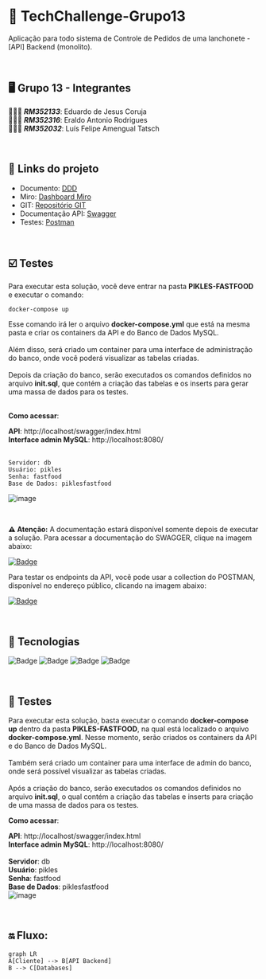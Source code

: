 # 🚀 TechChallenge-Grupo13
Aplicação para todo sistema de Controle de Pedidos de uma lanchonete - [API] Backend (monolito).

</br>

## 🖥️ Grupo 13 - Integrantes
🧑🏻‍💻 *<b>RM352133</b>*: Eduardo de Jesus Coruja </br>
🧑🏻‍💻 *<b>RM352316</b>*: Eraldo Antonio Rodrigues </br>
🧑🏻‍💻 *<b>RM352032</b>*: Luís Felipe Amengual Tatsch </br>

</br>

## 🔗 Links do projeto
- Documento: [DDD](https://1drv.ms/w/s!AntPAkrc0xN9q8kH5tUnZYZQgotMxQ?e=f4ur3f)
- Miro: [Dashboard Miro](https://miro.com/app/board/uXjVNftHwCM=/)
- GIT: [Repositório GIT](https://github.com/eraldoads/TechChallenge-Grupo13)
- Documentação API: [Swagger](http://localhost/swagger/index.html)
- Testes: [Postman](https://www.postman.com/martian-resonance-699333/workspace/grupo-13-tech-challenge-fase-i/collection/13215309-ff36e055-fccf-48db-9965-b76e4ace4e93?tab=overview)

</br>

## ☑️ Testes

Para executar esta solução, você deve entrar na pasta <b>PIKLES-FASTFOOD</b> e executar o comando:
```
docker-compose up
```
Esse comando irá ler o arquivo <b>docker-compose.yml</b> que está na mesma pasta e criar os containers da API e do Banco de Dados MySQL.
</br>
</br>
Além disso, será criado um container para uma interface de administração do banco, onde você poderá visualizar as tabelas criadas.
</br>
</br>
Depois da criação do banco, serão executados os comandos definidos no arquivo <b>init.sql</b>, que contém a criação das tabelas e os inserts para gerar uma massa de dados para os testes.

</br>
<b>Como acessar</b>:
</br>

<b>API</b>: http://localhost/swagger/index.html
</br>
<b>Interface admin MySQL</b>: http://localhost:8080/
</br>
</br>
```
Servidor: db
Usuário: pikles
Senha: fastfood
Base de Dados: piklesfastfood
```

![image](https://github.com/eraldoads/TechChallenge-Grupo13/assets/47857203/e7cb3296-c50c-413f-b055-723bb0dca25e)


</br>

<b>⚠️ Atenção:</b> A documentação estará disponível somente depois de executar a solução. Para acessar a documentação do SWAGGER, clique na imagem abaixo:

[![Badge](https://img.shields.io/static/v1?label=swagger&message=Documentação&color=darkgreen&style=for-the-badge&logo=swagger)](https://www.postman.com/martian-resonance-699333/workspace/grupo-13-tech-challenge-fase-i/collection/13215309-ff36e055-fccf-48db-9965-b76e4ace4e93?tab=overview)


Para testar os endpoints da API, você pode usar a collection do POSTMAN, disponível no endereço público, clicando na imagem abaixo:

[![Badge](https://img.shields.io/static/v1?label=postman&message=Collection&color=orange&style=for-the-badge&logo=postman)](https://www.postman.com/martian-resonance-699333/workspace/grupo-13-tech-challenge-fase-i/collection/13215309-ff36e055-fccf-48db-9965-b76e4ace4e93?tab=overview)

</br>

## 🔗 Tecnologias

![Badge](https://img.shields.io/static/v1?label=.NET&message=framework&color=blue&style=for-the-badge&logo=.NET)
![Badge](https://img.shields.io/static/v1?label=csharp&message=linguagem&color=blue&style=for-the-badge&logo=Csharp)
![Badge](https://img.shields.io/static/v1?label=mysql&message=banco-de-dados&color=blue&style=for-the-badge&logo=mysql)
![Badge](https://img.shields.io/static/v1?label=docker&message=Plataforma&color=blue&style=for-the-badge&logo=docker)


</br>

## 🔗 Testes

Para executar esta solução, basta executar o comando <b>docker-compose up</b> dentro da pasta <b>PIKLES-FASTFOOD</b>, na qual está localizado o arquivo <b>docker-compose.yml</b>. Nesse momento, serão criados os containers da API e do Banco de Dados MySQL.
</br>
</br>
Também será criado um container para uma interface de admin do banco, onde será possível visualizar as tabelas criadas.
</br>
</br>
Após a criação do banco, serão executados os comandos definidos no arquivo <b>init.sql</b>, o qual contém a criação das tabelas e inserts para criação de uma massa de dados para os testes.


<b>Como acessar</b>:
</br>

<b>API</b>: http://localhost/swagger/index.html
</br>
<b>Interface admin MySQL</b>: http://localhost:8080/
</br>
</br>
<b>Servidor</b>: db
</br>
<b>Usuário</b>: pikles
</br>
<b>Senha</b>: fastfood
</br>
<b>Base de Dados</b>: piklesfastfood
</br>
![image](https://github.com/eraldoads/TechChallenge-Grupo13/assets/47857203/e7cb3296-c50c-413f-b055-723bb0dca25e)



</br>

## 🔛 Fluxo:

```mermaid
graph LR
A[Cliente] --> B[API Backend]
B --> C[Databases]
```
